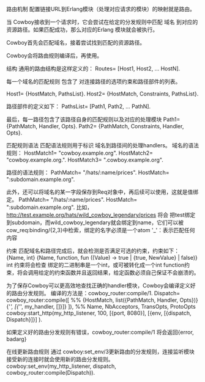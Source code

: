
路由机制
配置链接URL到Erlang模块（处理对应请求的模块）的映射就是路由。

当 Cowboy接收到一个请求时，它会尝试在给定的分发规则中匹配 域名 到对应的资源路径。如果匹配成功，那么对应的Erlang 模块就会被执行。

Cowboy首先会匹配域名，接着尝试找到匹配的资源路径。

Cowboy会将路由规则编译后，再使用。


结构
通用的路由结构是这样定义的：
Routes= [Host1, Host2, ... HostN].

每一个域名的匹配规则 包含了 对连接路径的选项约束和路径部件的列表。

Host1= {HostMatch, PathsList}.
Host2= {HostMatch, Constraints, PathsList}.

路径部件的定义如下：
PathsList= [Path1, Path2, ... PathN].

最后，每一路径包含了该路径自身的匹配规则以及对应的处理模块
Path1= {PathMatch, Handler, Opts}.
Path2= {PathMatch, Constraints, Handler, Opts}.

匹配规则语法
匹配语法规则用于标识 域名到路径间的处理handlers。
域名的语法规则：
HostMatch1= "cowboy.example.org".
HostMatch2= "cowboy.example.org.".
HostMatch3= ".cowboy.example.org".

路径的语法规则：
PathMatch= "/hats/:name/prices".
HostMatch= ":subdomain.example.org".

此外，还可以将域名的某一字段保存到Req对象中，再后续可以使用，这就是值绑定。
PathMatch= "/hats/:name/prices".
HostMatch= ":subdomain.example.org".
比如，http://test.example.org/hats/wild_cowboy_legendary/prices 将会
把test绑定到subdomain，而wild_cowboy_legendary就会绑定到name，它们可以被cow_req:binding/{2,3}中检索，绑定的名字必须是一个atom
'_'：表示匹配任何内容

约束
匹配域名和路径完成后，就会检测是否满足可选的约束，约束如下：
{Name, int}
{Name, function, fun ((Value) -> true | {true, NewValue} | false)}
int 约束将会检查 绑定的二进制串是一个int，或可被转化成一个int
function约束，将会调用给定的约束函数并且返回结果，给定函数必须自己保证不会崩溃的。


为了保存Cowboy可以更高效地查找正确的handler模块，Cowboy会编译定义好的路由分发规则。
编译的方法是：cowboy_router:compile/1.
Dispatch= cowboy_router:compile([
    %% {HostMatch, list({PathMatch, Handler, Opts})}
    {'_', [{'_', my_handler, []}]}
]),
%% Name, NbAcceptors, TransOpts, ProtoOpts
cowboy:start_http(my_http_listener, 100,
    [{port, 8080}],
    [{env, [{dispatch, Dispatch}]}]
).

如果定义好的路由分发规则有错误，cowboy_router:compile/1 
将会返回{error, badarg}

在线更新路由规则
通过 cowboy:set_env/3更新路由的分发规则，连接监听模块接受新的连接时就会使用新的路由分发规则。
cowboy:set_env(my_http_listener, dispatch,
    cowboy_router:compile(Dispatch)).



